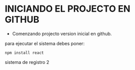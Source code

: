 <h1>INICIANDO EL PROJECTO EN GITHUB</h1>

- Comenzando projecto version inicial en github.

para ejecutar el sistema debes poner:

```npm install react```

sistema de registro 2

